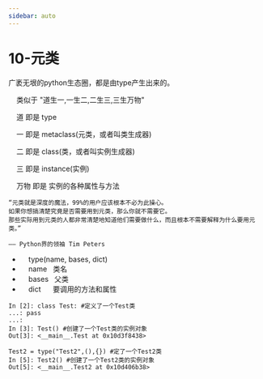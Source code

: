 ```yaml
---
sidebar: auto
---
```


# 10-元类

广袤无垠的python生态圈，都是由type产生出来的。

    类似于 "道生一,一生二,二生三,三生万物"

    道 即是 type

    一 即是 metaclass(元类，或者叫类生成器)

    二 即是 class(类，或者叫实例生成器)

    三 即是 instance(实例)

    万物 即是 实例的各种属性与方法

```
“元类就是深度的魔法，99%的用户应该根本不必为此操心。
如果你想搞清楚究竟是否需要用到元类，那么你就不需要它。
那些实际用到元类的人都非常清楚地知道他们需要做什么，而且根本不需要解释为什么要用元类。” 

—— Python界的领袖 Tim Peters
```

*     type(name, bases, dict)
*     name   类名
*     bases   父类
*     dict      要调用的方法和属性

```
In [2]: class Test: #定义了一个Test类
...: pass
...:
In [3]: Test() #创建了一个Test类的实例对象
Out[3]: <__main__.Test at 0x10d3f8438>
```

```
Test2 = type("Test2",(),{}) #定了一个Test2类
In [5]: Test2() #创建了一个Test2类的实例对象
Out[5]: <__main__.Test2 at 0x10d406b38>
```
